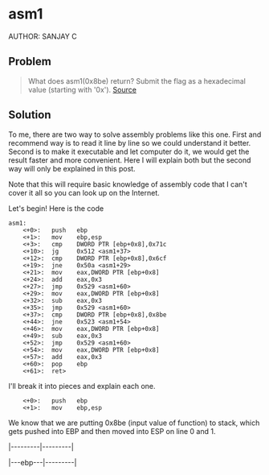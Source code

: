 # asm1
AUTHOR: SANJAY C
## Problem
> What does asm1(0x8be) return? Submit the flag as a hexadecimal value (starting with '0x'). [Source](https://github.com/Henry1601/PicoCTF-Writeup/blob/6eecbc6c032866c91e5e09daebb27ac1482603a7/Reverse%20Engineering/asm1/test1.S)
## Solution
To me, there are two way to solve assembly problems like this one. First and recommend way is to read it line by line so we could understand it better. Second is to make it executable and let computer do it, we would get the result faster and more convenient. Here I will explain both but the second way will only be explained in this post.

Note that this will require basic knowledge of assembly code that I can't cover it all so you can look up on the Internet.

Let's begin! Here is the code
```
asm1:
	<+0>:	push   ebp
	<+1>:	mov    ebp,esp
	<+3>:	cmp    DWORD PTR [ebp+0x8],0x71c
	<+10>:	jg     0x512 <asm1+37>
	<+12>:	cmp    DWORD PTR [ebp+0x8],0x6cf
	<+19>:	jne    0x50a <asm1+29>
	<+21>:	mov    eax,DWORD PTR [ebp+0x8]
	<+24>:	add    eax,0x3
	<+27>:	jmp    0x529 <asm1+60>
	<+29>:	mov    eax,DWORD PTR [ebp+0x8]
	<+32>:	sub    eax,0x3
	<+35>:	jmp    0x529 <asm1+60>
	<+37>:	cmp    DWORD PTR [ebp+0x8],0x8be
	<+44>:	jne    0x523 <asm1+54>
	<+46>:	mov    eax,DWORD PTR [ebp+0x8]
	<+49>:	sub    eax,0x3
	<+52>:	jmp    0x529 <asm1+60>
	<+54>:	mov    eax,DWORD PTR [ebp+0x8]
	<+57>:	add    eax,0x3
	<+60>:	pop    ebp
	<+61>:	ret>
```
I'll break it into pieces and explain each one.
```
	<+0>:	push   ebp
	<+1>:	mov    ebp,esp
```
We know that we are putting 0x8be (input value of function) to stack, which gets pushed into EBP and then moved into ESP on line 0 and 1.

|---------|---------|

|---ebp---|---------|


